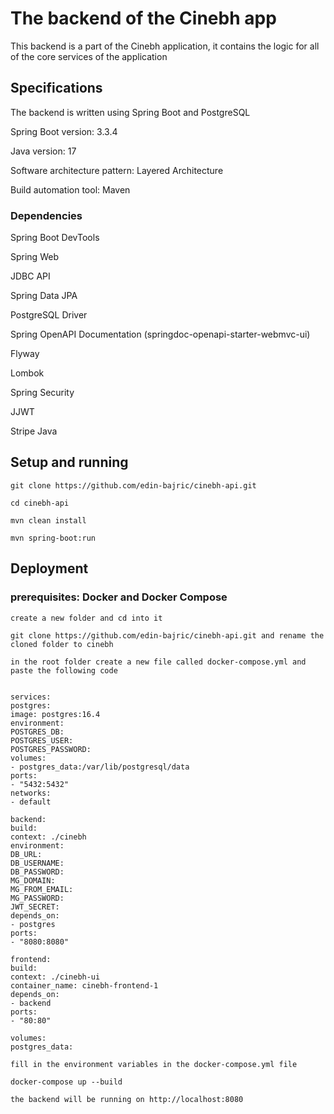 # The backend of the Cinebh app
This backend is a part of the Cinebh application, it contains the logic for all of the core services of the application

## Specifications
The backend is written using Spring Boot and PostgreSQL

Spring Boot version: 3.3.4

Java version: 17

Software architecture pattern: Layered Architecture

Build automation tool: Maven

### Dependencies
Spring Boot DevTools

Spring Web

JDBC API

Spring Data JPA

PostgreSQL Driver

Spring OpenAPI Documentation (springdoc-openapi-starter-webmvc-ui)

Flyway

Lombok

Spring Security

JJWT

Stripe Java

## Setup and running

`git clone https://github.com/edin-bajric/cinebh-api.git`

`cd cinebh-api`

`mvn clean install`

`mvn spring-boot:run`

## Deployment

### prerequisites: Docker and Docker Compose

`create a new folder and cd into it`

`git clone https://github.com/edin-bajric/cinebh-api.git and rename the cloned folder to cinebh`

`in the root folder create a new file called docker-compose.yml and paste the following code`

```

services:
postgres:
image: postgres:16.4
environment:
POSTGRES_DB: 
POSTGRES_USER: 
POSTGRES_PASSWORD:
volumes:
- postgres_data:/var/lib/postgresql/data
ports:
- "5432:5432"
networks:
- default

backend:
build:
context: ./cinebh
environment:
DB_URL: 
DB_USERNAME: 
DB_PASSWORD: 
MG_DOMAIN: 
MG_FROM_EMAIL: 
MG_PASSWORD: 
JWT_SECRET:
depends_on:
- postgres
ports:
- "8080:8080"

frontend:
build:
context: ./cinebh-ui
container_name: cinebh-frontend-1
depends_on:
- backend
ports:
- "80:80"

volumes:
postgres_data:

```

`fill in the environment variables in the docker-compose.yml file`

`docker-compose up --build`

`the backend will be running on http://localhost:8080`
